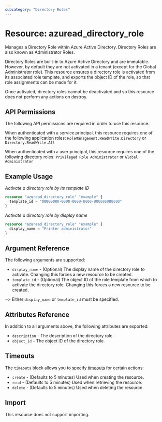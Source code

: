 ```yaml
---
subcategory: "Directory Roles"
---
```


# Resource: azuread_directory_role

Manages a Directory Role within Azure Active Directory. Directory Roles are also known as Administrator Roles.

Directory Roles are built-in to Azure Active Directory and are immutable. However, by default they are not activated in a tenant (except for the Global Administrator role). This resource ensures a directory role is activated from its associated role template, and exports the object ID of the role, so that role assignments can be made for it.

Once activated, directory roles cannot be deactivated and so this resource does not perform any actions on destroy.

## API Permissions

The following API permissions are required in order to use this resource.

When authenticated with a service principal, this resource requires one of the following application roles: `RoleManagement.ReadWrite.Directory` or `Directory.ReadWrite.All`

When authenticated with a user principal, this resource requires one of the following directory roles: `Privileged Role Administrator` or `Global Administrator`

## Example Usage

*Activate a directory role by its template ID*

```terraform
resource "azuread_directory_role" "example" {
  template_id = "00000000-0000-0000-0000-000000000000"
}
```

*Activate a directory role by display name*

```terraform
resource "azuread_directory_role" "example" {
  display_name = "Printer administrator"
}
```

## Argument Reference

The following arguments are supported:

* `display_name` - (Optional) The display name of the directory role to activate. Changing this forces a new resource to be created.
* `template_id` - (Optional) The object ID of the role template from which to activate the directory role. Changing this forces a new resource to be created.

~> Either `display_name` or `template_id` must be specified.

## Attributes Reference

In addition to all arguments above, the following attributes are exported:

* `description` - The description of the directory role.
* `object_id` - The object ID of the directory role.

## Timeouts

The `timeouts` block allows you to specify [timeouts](https://www.terraform.io/language/resources/syntax#operation-timeouts) for certain actions:

* `create` - (Defaults to 5 minutes) Used when creating the resource.
* `read` - (Defaults to 5 minutes) Used when retrieving the resource.
* `delete` - (Defaults to 5 minutes) Used when deleting the resource.

## Import

This resource does not support importing.
